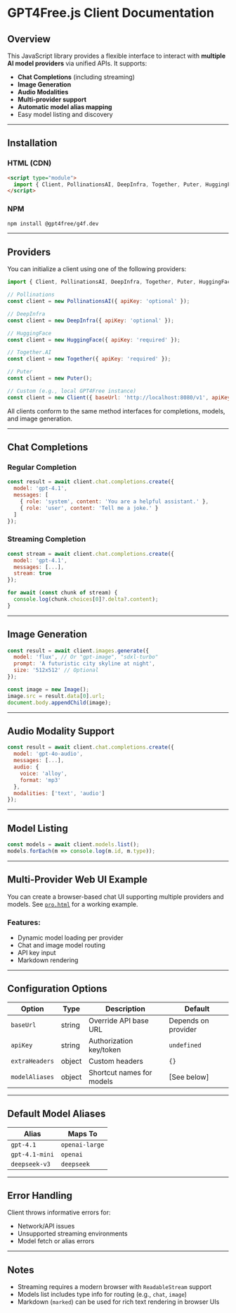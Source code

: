 # GPT4Free.js Client Documentation

## Overview

This JavaScript library provides a flexible interface to interact with **multiple AI model providers** via unified APIs. It supports:

- **Chat Completions** (including streaming)
- **Image Generation**
- **Audio Modalities**
- **Multi-provider support**
- **Automatic model alias mapping**
- Easy model listing and discovery

---

## Installation

### HTML (CDN)

```html
<script type="module">
  import { Client, PollinationsAI, DeepInfra, Together, Puter, HuggingFace } from 'https://g4f.dev/dist/js/client.js';
</script>
```

### NPM

```bash
npm install @gpt4free/g4f.dev
```

---

## Providers

You can initialize a client using one of the following providers:

```js
import { Client, PollinationsAI, DeepInfra, Together, Puter, HuggingFace } from '@gpt4free/g4f.dev';

// Pollinations
const client = new PollinationsAI({ apiKey: 'optional' });

// DeepInfra
const client = new DeepInfra({ apiKey: 'optional' });

// HuggingFace
const client = new HuggingFace({ apiKey: 'required' });

// Together.AI
const client = new Together({ apiKey: 'required' });

// Puter
const client = new Puter();

// Custom (e.g., local GPT4Free instance)
const client = new Client({ baseUrl: 'http://localhost:8080/v1', apiKey: 'secret' });
```

All clients conform to the same method interfaces for completions, models, and image generation.

---

## Chat Completions

### Regular Completion

```js
const result = await client.chat.completions.create({
  model: 'gpt-4.1',
  messages: [
    { role: 'system', content: 'You are a helpful assistant.' },
    { role: 'user', content: 'Tell me a joke.' }
  ]
});
```

### Streaming Completion

```js
const stream = await client.chat.completions.create({
  model: 'gpt-4.1',
  messages: [...],
  stream: true
});

for await (const chunk of stream) {
  console.log(chunk.choices[0]?.delta?.content);
}
```

---

## Image Generation

```js
const result = await client.images.generate({
  model: 'flux', // Or "gpt-image", "sdxl-turbo"
  prompt: 'A futuristic city skyline at night',
  size: '512x512' // Optional
});

const image = new Image();
image.src = result.data[0].url;
document.body.appendChild(image);
```

---

## Audio Modality Support

```js
const result = await client.chat.completions.create({
  model: 'gpt-4o-audio',
  messages: [...],
  audio: {
    voice: 'alloy',
    format: 'mp3'
  },
  modalities: ['text', 'audio']
});
```

---

## Model Listing

```js
const models = await client.models.list();
models.forEach(m => console.log(m.id, m.type));
```
---

## Multi-Provider Web UI Example

You can create a browser-based chat UI supporting multiple providers and models. See [`pro.html`](../chat/pro.html) for a working example.

### Features:
- Dynamic model loading per provider
- Chat and image model routing
- API key input
- Markdown rendering

---

## Configuration Options

| Option         | Type    | Description                                 | Default                      |
|----------------|---------|---------------------------------------------|------------------------------|
| `baseUrl`      | string  | Override API base URL                       | Depends on provider          |
| `apiKey`       | string  | Authorization key/token                     | `undefined`                  |
| `extraHeaders` | object  | Custom headers                              | `{}`                         |
| `modelAliases` | object  | Shortcut names for models                   | [See below]                  |

---

## Default Model Aliases

| Alias           | Maps To          |
|------------------|------------------|
| `gpt-4.1`        | `openai-large`   |
| `gpt-4.1-mini`   | `openai`         |
| `deepseek-v3`    | `deepseek`       |

---

## Error Handling

Client throws informative errors for:
- Network/API issues
- Unsupported streaming environments
- Model fetch or alias errors

---

## Notes

- Streaming requires a modern browser with `ReadableStream` support
- Models list includes type info for routing (e.g., `chat`, `image`)
- Markdown (`marked`) can be used for rich text rendering in browser UIs

